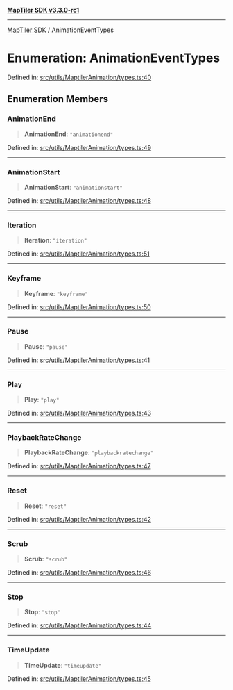 [**MapTiler SDK v3.3.0-rc1**](../README.md)

***

[MapTiler SDK](../README.md) / AnimationEventTypes

# Enumeration: AnimationEventTypes

Defined in: [src/utils/MaptilerAnimation/types.ts:40](https://github.com/maptiler/maptiler-sdk-js/blob/d9cb958ebf063ecde2f6f583eb172e5a83460e6a/src/utils/MaptilerAnimation/types.ts#L40)

## Enumeration Members

### AnimationEnd

> **AnimationEnd**: `"animationend"`

Defined in: [src/utils/MaptilerAnimation/types.ts:49](https://github.com/maptiler/maptiler-sdk-js/blob/d9cb958ebf063ecde2f6f583eb172e5a83460e6a/src/utils/MaptilerAnimation/types.ts#L49)

***

### AnimationStart

> **AnimationStart**: `"animationstart"`

Defined in: [src/utils/MaptilerAnimation/types.ts:48](https://github.com/maptiler/maptiler-sdk-js/blob/d9cb958ebf063ecde2f6f583eb172e5a83460e6a/src/utils/MaptilerAnimation/types.ts#L48)

***

### Iteration

> **Iteration**: `"iteration"`

Defined in: [src/utils/MaptilerAnimation/types.ts:51](https://github.com/maptiler/maptiler-sdk-js/blob/d9cb958ebf063ecde2f6f583eb172e5a83460e6a/src/utils/MaptilerAnimation/types.ts#L51)

***

### Keyframe

> **Keyframe**: `"keyframe"`

Defined in: [src/utils/MaptilerAnimation/types.ts:50](https://github.com/maptiler/maptiler-sdk-js/blob/d9cb958ebf063ecde2f6f583eb172e5a83460e6a/src/utils/MaptilerAnimation/types.ts#L50)

***

### Pause

> **Pause**: `"pause"`

Defined in: [src/utils/MaptilerAnimation/types.ts:41](https://github.com/maptiler/maptiler-sdk-js/blob/d9cb958ebf063ecde2f6f583eb172e5a83460e6a/src/utils/MaptilerAnimation/types.ts#L41)

***

### Play

> **Play**: `"play"`

Defined in: [src/utils/MaptilerAnimation/types.ts:43](https://github.com/maptiler/maptiler-sdk-js/blob/d9cb958ebf063ecde2f6f583eb172e5a83460e6a/src/utils/MaptilerAnimation/types.ts#L43)

***

### PlaybackRateChange

> **PlaybackRateChange**: `"playbackratechange"`

Defined in: [src/utils/MaptilerAnimation/types.ts:47](https://github.com/maptiler/maptiler-sdk-js/blob/d9cb958ebf063ecde2f6f583eb172e5a83460e6a/src/utils/MaptilerAnimation/types.ts#L47)

***

### Reset

> **Reset**: `"reset"`

Defined in: [src/utils/MaptilerAnimation/types.ts:42](https://github.com/maptiler/maptiler-sdk-js/blob/d9cb958ebf063ecde2f6f583eb172e5a83460e6a/src/utils/MaptilerAnimation/types.ts#L42)

***

### Scrub

> **Scrub**: `"scrub"`

Defined in: [src/utils/MaptilerAnimation/types.ts:46](https://github.com/maptiler/maptiler-sdk-js/blob/d9cb958ebf063ecde2f6f583eb172e5a83460e6a/src/utils/MaptilerAnimation/types.ts#L46)

***

### Stop

> **Stop**: `"stop"`

Defined in: [src/utils/MaptilerAnimation/types.ts:44](https://github.com/maptiler/maptiler-sdk-js/blob/d9cb958ebf063ecde2f6f583eb172e5a83460e6a/src/utils/MaptilerAnimation/types.ts#L44)

***

### TimeUpdate

> **TimeUpdate**: `"timeupdate"`

Defined in: [src/utils/MaptilerAnimation/types.ts:45](https://github.com/maptiler/maptiler-sdk-js/blob/d9cb958ebf063ecde2f6f583eb172e5a83460e6a/src/utils/MaptilerAnimation/types.ts#L45)
